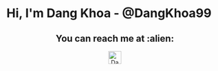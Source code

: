 # Hi, I'm Dang Khoa - @DangKhoa99

<h2 align="center">You can reach me at :alien:</h2>

<p align="center">
  <a href="https://www.facebook.com/nmdk99">
    <img src="https://www.vectorlogo.zone/logos/facebook/facebook-official.svg" alt="Dang Khoa's Facebook Profile" height="30" width="30">
  </a>
</p>
